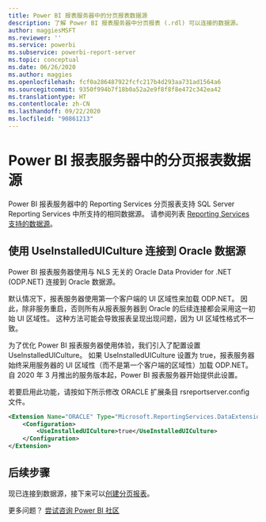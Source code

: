 ```yaml
---
title: Power BI 报表服务器中的分页报表数据源
description: 了解 Power BI 报表服务器中分页报表 (.rdl) 可以连接的数据源。
author: maggiesMSFT
ms.reviewer: ''
ms.service: powerbi
ms.subservice: powerbi-report-server
ms.topic: conceptual
ms.date: 06/26/2020
ms.author: maggies
ms.openlocfilehash: fcf0a286487922fcfc217b4d293aa731ad1564a6
ms.sourcegitcommit: 9350f994b7f18b0a52a2e9f8f8f8e472c342ea42
ms.translationtype: HT
ms.contentlocale: zh-CN
ms.lasthandoff: 09/22/2020
ms.locfileid: "90861213"
---
```

# <a name="paginated-report-data-sources--in-power-bi-report-server"></a>Power BI 报表服务器中的分页报表数据源
Power BI 报表服务器中的 Reporting Services 分页报表支持 SQL Server Reporting Services 中所支持的相同数据源。 请参阅列表 [Reporting Services 支持的数据源](/sql/reporting-services/report-data/data-sources-supported-by-reporting-services-ssrs)。

## <a name="connect-to-oracle-data-sources-with-useinstalleduiculture"></a>使用 UseInstalledUICulture 连接到 Oracle 数据源

Power BI 报表服务器使用与 NLS 无关的 Oracle Data Provider for .NET (ODP.NET) 连接到 Oracle 数据源。

默认情况下，报表服务器使用第一个客户端的 UI 区域性来加载 ODP.NET。  因此，除非服务重启，否则所有从报表服务器到 Oracle 的后续连接都会采用这一初始 UI 区域性。  这种方法可能会导致报表呈现出现问题，因为 UI 区域性格式不一致。

为了优化 Power BI 报表服务器使用体验，我们引入了配置设置 UseInstalledUICulture。 如果 UseInstalledUICulture 设置为 true，报表服务器始终采用服务器的 UI 区域性（而不是第一个客户端的区域性）加载 ODP.NET。
自 2020 年 3 月推出的服务版本起，Power BI 报表服务器开始提供此设置。

若要启用此功能，请按如下所示修改 ORACLE 扩展条目 rsreportserver.config 文件。
```xml
<Extension Name="ORACLE" Type="Microsoft.ReportingServices.DataExtensions.OracleClientConnectionWrapper,Microsoft.ReportingServices.DataExtensions">
    <Configuration>
        <UseInstalledUICulture>true</UseInstalledUICulture>
    </Configuration>
</Extension>
```

## <a name="next-steps"></a>后续步骤
现已连接到数据源，接下来可以[创建分页报表](quickstart-create-paginated-report.md)。  


更多问题？ [尝试咨询 Power BI 社区](https://community.powerbi.com/)
